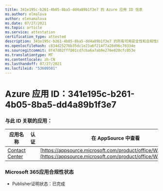 ```yaml
---
title: 341e195c-b261-4b05-8ba5-dd4a89b1f3e7 的 Azure 应用 ID 信息
ms.author: elmalova
author: elenamalova
ms.date: 07/27/2021
ms.topic: article
ms.service: attestation
certification_type: attested
description: 341e195c-b261-4b05-8ba5-dd4a89b1f3e7 的所有可用安全性和合规性信息。
ms.openlocfilehash: c834d25276b35dc1e23a6f214f7a28d96c70334e
ms.sourcegitcommit: 0f47d02fff001cd7cba6a7ab9e276e020cfc053e
ms.translationtype: MT
ms.contentlocale: zh-CN
ms.lasthandoff: 07/27/2021
ms.locfileid: "53609501"
---
```

# <a name="azure-app-id-341e195c-b261-4b05-8ba5-dd4a89b1f3e7"></a>Azure 应用 ID：341e195c-b261-4b05-8ba5-dd4a89b1f3e7


### <a name="apps-associated-with-this-id"></a>与此 ID 关联的应用：
| **应用名称** | **认证** | **在 AppSource 中查看** |
|--------------|---------------|-----------------------|
| [Contact Center](https://docs.microsoft.com/microsoft-365-app-certification/forward/WA200001428) |  | [https://appsource.microsoft.com/product/office/WA200001428](https://appsource.microsoft.com/product/office/WA200001428) |

### <a name="microsoft-365-app-compliance-status"></a>Microsoft 365应用合规性状态
- Publisher证明状态：已完成

